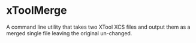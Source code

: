 # xToolMerge

A command line utility that takes two XTool XCS files and output them as a merged single file leaving the original un-changed.
